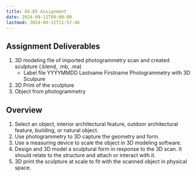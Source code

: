```yaml
---
title: 04.05 Assignment
date: 2024-09-11T09:00:00
lastmod: 2024-09-11T11:57:46
---
```


## Assignment Deliverables

1. 3D modeling file of imported photogrammetry scan and created sculpture (.blend, .mb, .ma)
   - Label file YYYYMMDD Lastname Firstname Photogrammetry with 3D Sculpure
2. 3D Print of the sculpture
3. Object from photogrammetry

## Overview

1. Select an object, interior architectural feature, outdoor architectural feature, building, or natural object.
2. Use photogrammetry to 3D capture the geometry and form.
3. Use a measuring device to scale the object in 3D modeling software.
4. Design and 3D model a sculptural form in response to the 3D scan. It should relate to the structure and attach or interact with it.
5. 3D print the sculpture at scale to fit with the scanned object in physical space.
